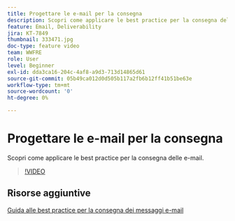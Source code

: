 ```yaml
---
title: Progettare le e-mail per la consegna
description: Scopri come applicare le best practice per la consegna delle e-mail.
feature: Email, Deliverability
jira: KT-7849
thumbnail: 333471.jpg
doc-type: feature video
team: WWFRE
role: User
level: Beginner
exl-id: dda3ca16-204c-4af8-a9d3-713d14865d61
source-git-commit: 05b49ca012d0d505b117a2fb6b12ff41b51be63e
workflow-type: tm+mt
source-wordcount: '0'
ht-degree: 0%

---
```


# Progettare le e-mail per la consegna

Scopri come applicare le best practice per la consegna delle e-mail.

>[!VIDEO](https://video.tv.adobe.com/v/333471?quality=12&learn=on)

## Risorse aggiuntive

[Guida alle best practice per la consegna dei messaggi e-mail](https://experienceleague.adobe.com/docs/deliverability-learn/deliverability-best-practice-guide/introduction.html?lang=it)
